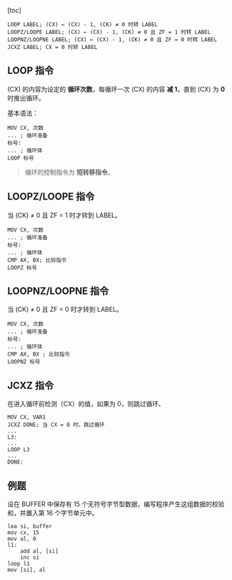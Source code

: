 [toc]

```
LOOP LABEL; (CX) ← (CX) - 1, (CK) ≠ 0 时转 LABEL
LOOPZ/LOOPE LABEL; (CX) ← (CX) - 1, (CK) ≠ 0 且 ZF = 1 时转 LABEL
LOOPNZ/LOOPNE LABEL; (CX) ← (CX) - 1, (CK) ≠ 0 且 ZF = 0 时转 LABEL
JCXZ LABEL; CX = 0 时转 LABEL
```

## LOOP 指令

(CX) 的内容为设定的 **循环次数**，每循环一次 (CX) 的内容 **减 1**，直到 (CX) 为 **0** 时推出循环。

基本语法：

```
MOV CX, 次数
... ; 循环准备
标号:
... ; 循环体
LOOP 标号
```

> 循环的控制指令为 **短转移指令**。

## LOOPZ/LOOPE 指令

当 (CK) ≠ 0 且 ZF = 1 时才转到 LABEL。

```
MOV CX, 次数
... ; 循环准备
标号:
... ; 循环体
CMP AX, BX; 比较指令
LOOPZ 标号
```

## LOOPNZ/LOOPNE 指令

当 (CK) ≠ 0 且 ZF = 0 时才转到 LABEL。

```
MOV CX, 次数
... ; 循环准备
标号:
... ; 循环体
CMP AX, BX ; 比较指令
LOOPNZ 标号
```

## JCXZ 指令

在进入循环前检测（CX）的值，如果为 0，则跳过循环、

```
MOV CX, VAR1
JCXZ DONE; 当 CX = 0 时，跳过循环
...
L3:
...
LOOP L3
...
DONE:
```

## 例题

设在 BUFFER 中保存有 15 个无符号字节型数据，编写程序产生这组数据的校验和，并置入第 16 个字节单元中。

```
lea si, buffer
mov cx, 15
mov al, 0
l1:
	add al, [si]
	inc si
loop l1
mov [si], al
```
